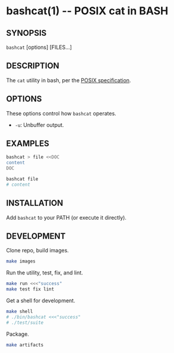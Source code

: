 bashcat(1) -- POSIX cat in BASH
================================================================

## SYNOPSIS

`bashcat` [options] [FILES...]

## DESCRIPTION

The `cat` utility in bash, per the [POSIX specification](http://pubs.opengroup.org/onlinepubs/000095399/utilities/cat.html).

## OPTIONS

These options control how `bashcat` operates.

* `-u`:
  Unbuffer output.

## EXAMPLES

```bash
bashcat > file <<DOC
content
DOC

bashcat file
# content
```

## INSTALLATION

Add `bashcat` to your PATH (or execute it directly).

## DEVELOPMENT

Clone repo, build images.

```bash
make images
```

Run the utility, test, fix, and lint.

```bash
make run <<<"success"
make test fix lint
```

Get a shell for development.

```bash
make shell
# ./bin/bashcat <<<"success"
# ./test/suite
```

Package.

```bash
make artifacts
```
